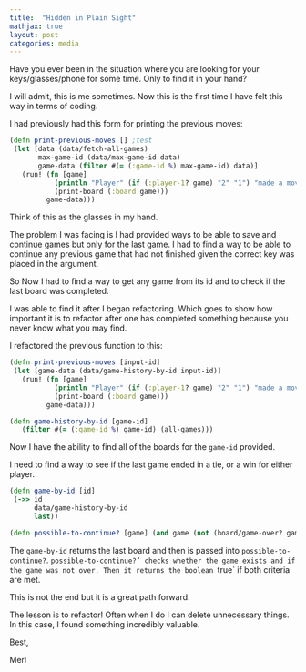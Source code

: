 ```yaml
---
title:  "Hidden in Plain Sight"
mathjax: true
layout: post
categories: media
---
```




Have you ever been in the situation where you are looking for your keys/glasses/phone for some time. Only to find it in your hand? 

I will admit, this is me sometimes. Now this is the first time I have felt this way in terms of coding.

I had previously had this form for printing the previous moves:

```clojure
(defn print-previous-moves [] ;test
 (let [data (data/fetch-all-games)
       max-game-id (data/max-game-id data)
       game-data (filter #(= (:game-id %) max-game-id) data)]
   (run! (fn [game]
           (println "Player" (if (:player-1? game) "2" "1") "made a move:")
           (print-board (:board game)))
         game-data)))
```

Think of this as the glasses in my hand.

The problem I was facing is I had provided ways to be able to save and continue games but only for the last game. I had to find a way to be able to continue any previous game that had not finished given the correct key was placed in the argument.

So Now I had to find a way to get any game from its id and to check if the last board was completed.

I was able to find it after I began refactoring. Which goes to show how important it is to refactor after one has completed something because you never know what you may find.

I refactored the previous function to this:

```clojure
(defn print-previous-moves [input-id]
 (let [game-data (data/game-history-by-id input-id)]
   (run! (fn [game]
           (println "Player" (if (:player-1? game) "2" "1") "made a move:")
           (print-board (:board game)))
         game-data)))

(defn game-history-by-id [game-id]
   (filter #(= (:game-id %) game-id) (all-games)))
```

Now I have the ability to find all of the boards for the `game-id` provided.

I need to find a way to see if the last game ended in a tie, or a win for either player.

```clojure
(defn game-by-id [id]
 (->> id
      data/game-history-by-id
      last))

(defn possible-to-continue? [game] (and game (not (board/game-over? game))))
```
The `game-by-id` returns the last board and then is passed into `possible-to-continue?`.
`possible-to-continue?’ checks whether the game exists and if the game was not over.
Then it returns the boolean `true` if both criteria are met.

This is not the end but it is a great path forward.

The lesson is to refactor! Often when I do I can delete unnecessary things. In this case, I found something incredibly valuable.

Best,

Merl
